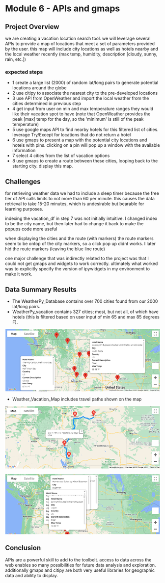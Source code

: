 # Module 6 - APIs and gmaps

## Project Overview
we are creating a vacation location search tool. 
we will leverage several APIs to provide a map of locations that meet a set of parameters provided by the user. this map will include city locations as well as hotels nearby and the local weather recently (max temp, humidity, description [cloudy, sunny, rain, etc.])

### expected steps
- 1 create a large list (2000) of random lat/long pairs to generate potential locations around the globe
- 2 use citipy to associate the nearest city to the pre-developed locations
- 3 use API from OpenWeather and import the local weather from the cities determined in previous step
- 4 get input from user on min and max temperature ranges they would like their vacation spot to have (note that OpenWeather provides the peak [max] temp for the day, so the 'minimum' is still of the peak temperature)
- 5 use google maps API to find nearby hotels for this filtered list of cities. leverage Try/Except for locations that do not return a hotel
- 6 use gmaps to present a map with the potential city locations and hotels with pins. clicking on a pin will pop up a window with the available information
- 7 select 4 cities from the list of vacation options
- 8 use gmaps to create a route between these cities, looping back to the starting city. display this map. 

## Challenges
for retrieving weather data we had to include a sleep timer because the free tier of API calls limits to not more than 60 per minute. this causes the data retrieval to take 15-20 minutes, which is undesirable but bearable for learning purposes.

indexing the vacation_df in step 7 was not initially intuitive. I changed index to be the city name, but then later had to change it back to make the popups code more useful

when displaying the cities and the route (with markers) the route markers seem to be ontop of the city markers, so a click pop up didnt works. I later hid the route markers (leaving the blue line route)

one major challenge that was indirectly related to the project was that I could not get gmaps and widgets to work correctly. ultimately what worked was to explicitly specify the version of ipywidgets in my environment to make it work. 

## Data Summary Results
- The WeatherPy_Database contains over 700 cities found from our 2000 lat/long pairs.
- WeatherPy_vacation contains 327 cities; most, but not all, of which have hotels (this is filtered based on user input of min 65 and max 85 degrees F).

![WeatherPy_Vacation_map](Vacation_Search/WeatherPy_vacation_map.png)

- Weather_Vacation_Map includes travel paths shown on the map

![WeatherPy_travel_map](Vacation_Itinerary/WeatherPy_travel_map.png)

![WeatherPy_travel_map_markers](Vacation_Itinerary/WeatherPy_travel_map_markers.png)

## Conclusion
APIs are a powerful skill to add to the toolbelt. access to data across the web enables so many possibilities for future data analysis and exploration. 
additionally gmaps and citipy are both very useful libraries for geographic data and ability to display. 